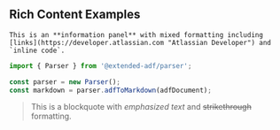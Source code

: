 ## Rich Content Examples

~~~panel type=info
This is an **information panel** with mixed formatting including [links](https://developer.atlassian.com "Atlassian Developer") and `inline code`.
~~~

```javascript
import { Parser } from '@extended-adf/parser';

const parser = new Parser();
const markdown = parser.adfToMarkdown(adfDocument);
```

> This is a blockquote with *emphasized text* and ~~strikethrough~~ formatting.
